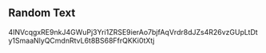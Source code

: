 ## Random Text
4INVcqgxRE9nkJ4GWuPj3Yri1ZRSE9ierAo7bjfAqVrdr8dJZs4R26vzGUpLtDty1SmaaNlyQCmdnRtvL6t8BS68FfrQKKi0tXtj